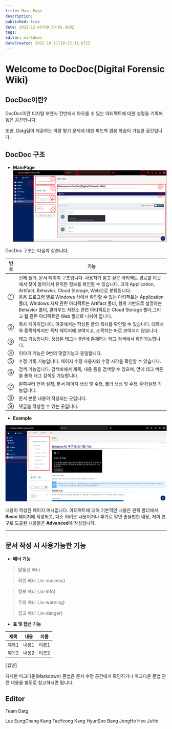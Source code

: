 ```yaml
---
title: Main Page
description: 
published: true
date: 2022-12-06T09:30:01.969Z
tags: 
editor: markdown
dateCreated: 2022-10-11T10:22:11.672Z
---
```



# Welcome to DocDoc(Digital Forensic Wiki)

## DocDoc이란?

DocDoc이란 디지털 포렌식 전반에서 아우를 수 있는 아티팩트에 대한 설명을 기록해놓은 공간입니다.

또한, Datg팀이 제공하는 역량 평가 문제에 대한 피드백 겸용 학습이 가능한 공간입니다.


## DocDoc 구조

- **MainPage**
![mainpage-real.png](/mainpage-real.png)

DocDoc 구조는 다음과 같습니다.

|번호|기능|
|-|-|
|①|전체 폴더, 문서 페이지 구조입니다. 사용자가 알고 싶은 아티팩트 경로를 이곳에서 찾아 들어가서 유익한 정보를 확인할 수 있습니다. 크게 Application, Artifact, Behavior, Cloud Storage, Web으로 분류됩니다. <br> 응용 프로그램 별로 Windows 상에서 확인할 수 있는 아티팩트는 Application 폴더, Windows 자체 관련 아티팩트는 Artifact 폴더, 행위 기반으로 설명하는 Behavior 폴더, 클라우드 저장소 관련 아티팩트는 Cloud Storage 폴더,그리고 웹 관련 아티팩트인 Web 폴더로 나뉘어 집니다.
|②|목차 페이지입니다. 이곳에서는 작성된 글의 목차를 확인할 수 있습니다. 대목차와 중목차까지만 목차 페이지에 보여지고, 소목차는 따로 보여지지 않습니다.|
|③|태그 기능입니다. 생성된 태그는 6번에 존재하는 태그 검색에서 확인가능합니다.|
|④|이야기 기능은 9번의 댓글기능과 동일합니다.|
|⑤|수정 기록 기능입니다. 페이지 수정 사용자와 수정 시각을 확인할 수 있습니다.|
|⑥|검색 기능입니다. 검색바에서 제목, 내용 등을 검색할 수 있으며, 옆에 태그 버튼을 통해 태그 검색도 가능합니다.|
|⑦|왼쪽부터 언어 설정, 문서 페이지 생성 및 수정, 폴더 생성 및 수정, 환경설정 기능입니다.|
|⑧|문서 본문 내용이 작성되는 곳입니다.|
|⑨|댓글을 작성할 수 있는 곳입니다.|

- **Example**

![mainpage-2.png](/mainpage-2.png)

내용이 작성된 페이지 예시입니다. 아티팩트에 대해 기본적인 내용은 왼쪽 폴더에서 **Basic** 페이지에 작성되고, 다소 어려운 내용이거나 추가로 알면 좋을법한 내용, 저희 연구로 도출된 내용들은 **Advanced**에 작성됩니다.

------- 
## 문서 작성 시 사용가능한 기능

- **배너 기능**

> 말풍선 배너

> 확인 배너
{.is-success}

> 정보 배너
{.is-info}

> 주의 배너
{.is-warning}

> 경고 배너
{.is-danger}

- **표 및 캡션 기능**

|제목|내용|이름|
|---|---|---|
|제목1|내용1|이름1|
|제목2|내용2|이름2|
[*캡션*]

자세한 마크다운(Markdown) 문법은 문서 수정 공간에서 확인하거나 마크다운 문법 관련 내용을 별도로 참고하시면 됩니다.



## Editor
Team Datg

Lee EungChang
Kang TaeYeong
Kang HyunSoo
Bang JongHo
Heo JuHo

